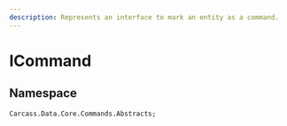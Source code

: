 ```yaml
---
description: Represents an interface to mark an entity as a command.
---
```


# ICommand

## Namespace

```
Carcass.Data.Core.Commands.Abstracts;
```
